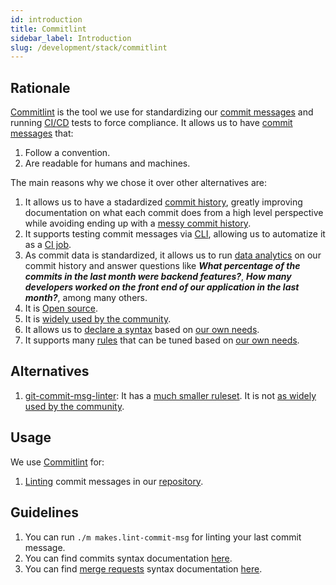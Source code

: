 ```yaml
---
id: introduction
title: Commitlint
sidebar_label: Introduction
slug: /development/stack/commitlint
---
```


## Rationale

[Commitlint](https://github.com/conventional-changelog/commitlint)
is the tool we use for standardizing our
[commit messages](https://git-scm.com/docs/git-commit)
and running
[CI/CD](https://docs.gitlab.com/ee/ci/introduction/)
tests
to force compliance.
It allows us to have
[commit messages](https://git-scm.com/docs/git-commit)
that:

1. Follow a convention.
1. Are readable for humans and machines.

The main reasons why we chose
it over other alternatives are:

1. It allows us to
    have a stadardized
    [commit history](https://gitlab.com/fluidattacks/product/-/commits/master),
    greatly improving documentation
    on what each commit does
    from a high level perspective
    while avoiding ending up
    with a
    [messy commit history](https://chris.beams.io/posts/git-commit/).
1. It supports testing
    commit messages via
    [CLI](https://en.wikipedia.org/wiki/Command-line_interface),
    allowing us to
    automatize it as a
    [CI job](https://gitlab.com/fluidattacks/product/-/blob/f4f630df896ae88f1a88257fcc72e6d8ea9344fc/.gitlab-ci.yml#L100).
1. As commit data is standardized,
    it allows us to run
    [data analytics](https://fluidattacks.com/blog/git-steroids/)
    on our commit history
    and answer questions like
    ***What percentage of the commits
    in the last month were backend features?***,
    ***How many developers worked on
    the front end of our application in the last month?***,
    among many others.
1. It is [Open source](https://opensource.com/resources/what-open-source).
1. It is
    [widely used by the community](https://www.npmjs.com/package/@commitlint/cli).
1. It allows us to
    [declare a syntax](https://commitlint.js.org/#/reference-configuration?id=parser-presets)
    based on
    [our own needs](/development/stack/commitlint/syntax/commit#syntax).
1. It supports many
    [rules](https://commitlint.js.org/#/reference-rules)
    that can be tuned
    based on
    [our own needs](/development/stack/commitlint/syntax/commit#rules).

## Alternatives

1. [git-commit-msg-linter](https://github.com/legend80s/commit-msg-linter#readme):
    It has a
    [much smaller ruleset](https://github.com/legend80s/commit-msg-linter#commitlinterrcjson).
    It is not
    [as widely used by the community](https://www.npmjs.com/package/git-commit-msg-linter).

## Usage

We use [Commitlint](https://github.com/conventional-changelog/commitlint) for:

1. [Linting](https://gitlab.com/fluidattacks/product/-/blob/f9dccced62b019b654c0cc5675392f3ad254baea/makes/applications/makes/lint-commit-msg/entrypoint.sh)
    commit messages in our
    [repository](https://gitlab.com/fluidattacks/product/-/blob/f9dccced62b019b654c0cc5675392f3ad254baea/.commitlintrc.js).

## Guidelines

1. You can run `./m makes.lint-commit-msg`
    for linting your last commit message.
1. You can find commits
    syntax documentation
    [here](/development/stack/commitlint/syntax/commit).
1. You can find
    [merge requests](https://gitlab.com/fluidattacks/product/-/merge_requests)
    syntax documentation
    [here](/development/stack/commitlint/syntax/merge-request).
